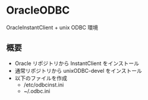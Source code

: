 # OracleODBC 
OracleInstantClient + unix ODBC 環境

## 概要
- Oracle リポジトリから InstantClient をインストール  
- 通常リポジトリから unixODBC-devel をインストール
- 以下のファイルを作成
  + /etc/odbcinst.ini
  + ~/.odbc.ini
